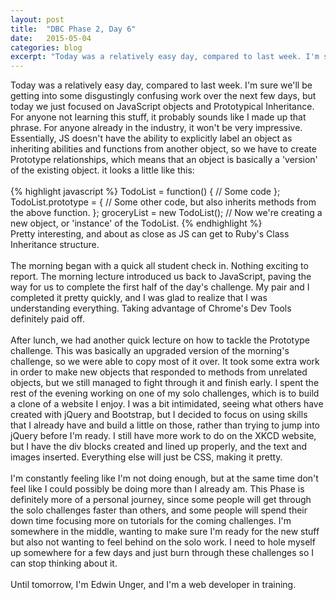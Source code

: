```yaml
---
layout: post
title:  "DBC Phase 2, Day 6"
date:   2015-05-04
categories: blog
excerpt: "Today was a relatively easy day, compared to last week. I'm sure we'll be getting into some disgustingly confusing work over the next few days, but today we just focused on JavaScript objects and Prototypical Inheritance. For anyone not learning this stuff, it probably sounds like I made up that phrase. For anyone already in the industry, it won't be very impressive. Essentially, JS doesn't have the ability to explicitly label an object as inheriting abilities and functions from another object, so we have to create Prototype relationships, which means that an object is basically a 'version' of the existing object. it looks a little like this:"
---
```


Today was a relatively easy day, compared to last week. I'm sure we'll be getting into some disgustingly confusing work over the next few days, but today we just focused on JavaScript objects and Prototypical Inheritance. For anyone not learning this stuff, it probably sounds like I made up that phrase. For anyone already in the industry, it won't be very impressive. Essentially, JS doesn't have the ability to explicitly label an object as inheriting abilities and functions from another object, so we have to create Prototype relationships, which means that an object is basically a 'version' of the existing object. it looks a little like this:
<br>
<br>
{% highlight javascript %}
TodoList = function() {
  // Some code
};
TodoList.prototype = {
  // Some other code, but also inherits methods from the above function.
};
groceryList = new TodoList();
  // Now we're creating a new object, or 'instance' of the TodoList.
{% endhighlight %}
<br>
Pretty interesting, and about as close as JS can get to Ruby's Class Inheritance structure.
<br>
<br>
The morning began with a quick all student check in. Nothing exciting to report. The morning lecture introduced us back to JavaScript, paving the way for us to complete the first half of the day's challenge. My pair and I completed it pretty quickly, and I was glad to realize that I was understanding everything. Taking advantage of Chrome's Dev Tools definitely paid off.
<br>
<br>
After lunch, we had another quick lecture on how to tackle the Prototype challenge. This was basically an upgraded version of the morning's challenge, so we were able to copy most of it over. It took some extra work in order to make new objects that responded to methods from unrelated objects, but we still managed to fight through it and finish early. I spent the rest of the evening working on one of my solo challenges, which is to build a clone of a website I enjoy. I was a bit intimidated, seeing what others have created with jQuery and Bootstrap, but I decided to focus on using skills that I already have and build a little on those, rather than trying to jump into jQuery before I'm ready. I still have more work to do on the XKCD website, but I have the div blocks created and lined up properly, and the text and images inserted. Everything else will just be CSS, making it pretty.
<br>
<br>
I'm constantly feeling like I'm not doing enough, but at the same time don't feel like I could possibly be doing more than I already am. This Phase is definitely more of a personal journey, since some people will get through the solo challenges faster than others, and some people will spend their down time focusing more on tutorials for the coming challenges. I'm somewhere in the middle, wanting to make sure I'm ready for the new stuff but also not wanting to feel behind on the solo work. I need to hole myself up somewhere for a few days and just burn through these challenges so I can stop thinking about it.
<br>
<br>
Until tomorrow, I'm Edwin Unger, and I'm a web developer in training.